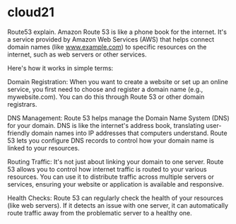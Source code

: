 # cloud21
Route53 explain.
Amazon Route 53 is like a phone book for the internet. It's a service provided by Amazon Web Services (AWS) that helps connect domain names (like www.example.com) to specific resources on the internet, such as web servers or other services.

Here's how it works in simple terms:

Domain Registration: When you want to create a website or set up an online service, you first need to choose and register a domain name (e.g., mywebsite.com). You can do this through Route 53 or other domain registrars.

DNS Management: Route 53 helps manage the Domain Name System (DNS) for your domain. DNS is like the internet's address book, translating user-friendly domain names into IP addresses that computers understand. Route 53 lets you configure DNS records to control how your domain name is linked to your resources.

Routing Traffic: It's not just about linking your domain to one server. Route 53 allows you to control how internet traffic is routed to your various resources. You can use it to distribute traffic across multiple servers or services, ensuring your website or application is available and responsive.

Health Checks: Route 53 can regularly check the health of your resources (like web servers). If it detects an issue with one server, it can automatically route traffic away from the problematic server to a healthy one.
